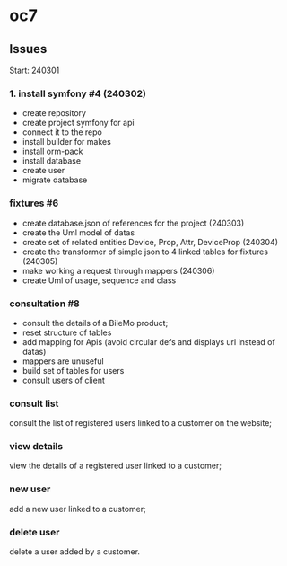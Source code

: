 # oc7

## Issues

Start: 240301

### 1. install symfony #4 (240302)

- create repository
- create project symfony for api
- connect it to the repo
- install builder for makes
- install orm-pack
- install database
- create user
- migrate database

###  fixtures #6

- create database.json of references for the project (240303)
- create the Uml model of datas
- create set of related entities Device, Prop, Attr, DeviceProp (240304)
- create the transformer of simple json to 4 linked tables for fixtures (240305)
- make working a request through mappers (240306)
- create Uml of usage, sequence and class

### consultation #8

- consult the details of a BileMo product;
- reset structure of tables
- add mapping for Apis (avoid circular defs and displays url instead of datas)
- mappers are unuseful
- build set of tables for users
- consult users of client

### consult list

consult the list of registered users linked to a customer on the website;

### view details 

view the details of a registered user linked to a customer;

### new user 

add a new user linked to a customer;

### delete user 

delete a user added by a customer.
